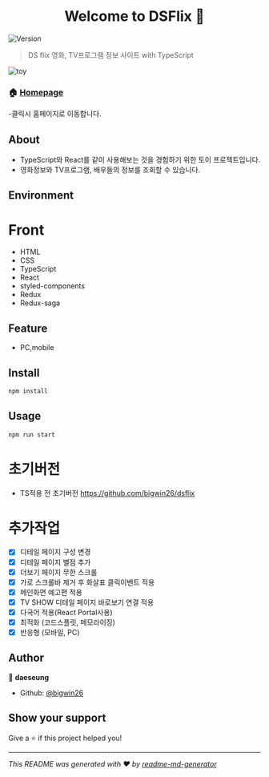<h1 align="center">Welcome to DSFlix 👋</h1>
<p>
  <img alt="Version" src="https://img.shields.io/badge/version-0.1.0-blue.svg?cacheSeconds=2592000" />
</p>

> DS flix 영화, TV프로그램 정보 사이트 with TypeScript

![toy](https://user-images.githubusercontent.com/30458169/84379364-a8d9d300-ac20-11ea-8c62-db95a59a7a8e.PNG)

### 🏠 [Homepage](https://eager-allen-ef19d9.netlify.app/)
-클릭시 홈페이지로 이동합니다.

## About
- TypeScript와 React를 같이 사용해보는 것을 경험하기 위한 토이 프로젝트입니다.
- 영화정보와 TV프로그램, 배우들의 정보를 조회할 수 있습니다.

## Environment
# Front
- HTML
- CSS
- TypeScript
- React
- styled-components
- Redux
- Redux-saga

## Feature
- PC,mobile

## Install

```sh
npm install
```

## Usage

```sh
npm run start
```

# 초기버전
- TS적용 전 초기버전 https://github.com/bigwin26/dsflix

# 추가작업

- [x] 디테일 페이지 구성 변경
- [x] 디테일 페이지 별점 추가
- [x] 더보기 페이지 무한 스크롤
- [x] 가로 스크롤바 제거 후 화살표 클릭이벤트 적용
- [x] 메인화면 예고편 적용
- [x] TV SHOW 디테일 페이지 바로보기 연결 적용
- [x] 다국어 적용(React Portal사용)
- [x] 최적화 (코드스플릿, 메모라이징)
- [x] 반응형 (모바일, PC)

## Author

👤 **daeseung**

- Github: [@bigwin26](https://github.com/bigwin26)

## Show your support

Give a ⭐️ if this project helped you!

---

_This README was generated with ❤️ by [readme-md-generator](https://github.com/kefranabg/readme-md-generator)_
